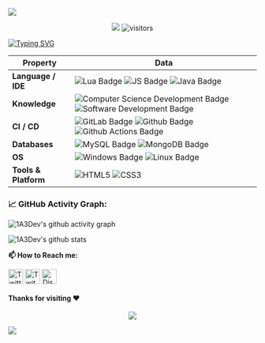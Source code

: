 ![](assets/Bottom_up.svg)

<!--   my-icons -->
<p align="center">
    <a href="https://github.com/1A3Dev"><img src="https://img.shields.io/badge/status-updating-brightgreen.svg"></a>
    <img src="https://visitor-badge.laobi.icu/badge?page_id=1A3Dev.1A3Dev" alt="visitors"/>
</p>

<!--   my-ticker -->
[![Typing SVG](https://readme-typing-svg.demolab.com?pause=1000&center=true&vCenter=true&width=600&lines=Hi+there+I+am+1A3Dev+%3A\);Welcome+to+my+profile!;Over+5+years+of+programming+experience;Always+learning+new+languages)](https://git.io/typing-svg)

<!--   my-skils -->

| Property | Data |
|-|-|
| **Language / IDE** | ![Lua Badge](https://img.shields.io/badge/-Lua-3776AB?style=flat&logo=Lua&logoColor=white) ![JS Badge](https://img.shields.io/badge/-JavaScript-3776AB?style=flat&logo=JavaScript&logoColor=white) ![Java Badge](https://img.shields.io/badge/-Java-3776AB?style=flat&logo=Oracle&logoColor=white) |
| **Knowledge** | ![Computer Science Development Badge](https://img.shields.io/badge/-Computer%20Science-FAB040?style=flat&logoColor=white) ![Software Development Badge](https://img.shields.io/badge/-Software%20Development-FF6600?style=flat&logoColor=white) |
| **CI / CD** | ![GitLab Badge](https://img.shields.io/badge/-Gitlab%20-orange?style=flat&logo=GitLab&logoColor=white) ![Github Badge](https://img.shields.io/badge/-Github%20-2088FF?style=flat&logo=Github&logoColor=white) ![Github Actions Badge](https://img.shields.io/badge/-Git%20-2088FF?style=flat&logo=Git&logoColor=white) |
| **Databases**                                   | ![MySQL Badge](https://img.shields.io/badge/MySQL-%2300f.svg?logo=mysql&amp;logoColor=white) ![MongoDB Badge](https://img.shields.io/badge/-MongoDB-3776AB?style=flat&logo=MongoDB&logoColor=white) |
| **OS**                                          | ![Windows Badge](https://img.shields.io/badge/-Windows-black?style=flat&logo=Windows&logoColor=blue) ![Linux Badge](https://img.shields.io/badge/-Linux-3776AB?style=flat&logo=Linux&logoColor=white) |
| **Tools & Platform**                            | ![HTML5](https://img.shields.io/badge/HTML5-E34F26?style=for-the-badge&logo=html5&logoColor=white) ![CSS3](https://img.shields.io/badge/CSS3-1572B6?style=for-the-badge&logo=css3&logoColor=white) |

<!--   GitHub stats graph -->
### 📈 GitHub Activity Graph:
![1A3Dev's github activity graph](https://github-readme-activity-graph.vercel.app/graph?username=1A3Dev&theme=github-compact)

![1A3Dev's github stats](https://github-readme-stats.vercel.app/api?username=1A3Dev&show_icons=true&theme=radical&include_all_commits=true)

**📫 How to Reach me:**
<p align="left">
    <a href="https://twitter.com/1A3Dev" target="blank"><img align="center" src="https://cdn-icons-png.flaticon.com/512/733/733579.png" alt="Twitter" height="30" width="30" /></a>
    <a href="https://twitch.tv/1A3Dev" target="blank"><img align="center" src="https://www.tailorbrands.com/wp-content/uploads/2021/04/twitch-logo.png" alt="Twitch" height="30" width="30" /></a>
    <a href="https://discord.com/users/303502679089348608" target="blank"><img align="center" src="https://cdn-icons-png.flaticon.com/512/4945/4945973.png" alt="Discord" height="30" width="30" /></a>
</p>

#### Thanks for visiting :heart:

<p align="center">
<img src="https://profile-counter.glitch.me/1A3Dev/count.svg">
</p>

![](assets/Bottom_down.svg)
